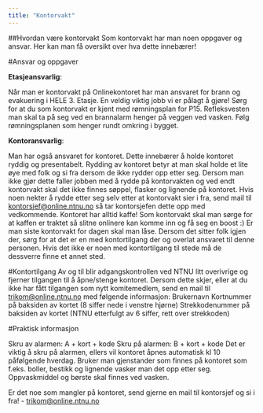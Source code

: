 ```yaml
---
title: "Kontorvakt"
---
```


##Hvordan være kontorvakt
Som kontorvakt har man noen oppgaver og ansvar. Her kan man få oversikt over hva dette innebærer!

#Ansvar og oppgaver

**Etasjeansvarlig**:

Når man er kontorvakt på Onlinekontoret har man ansvaret for brann og evakuering i HELE 3. Etasje.
En veldig viktig jobb vi er pålagt å gjøre! Sørg for at du som kontorvakt er kjent med rømningsplan for P15.
Refleksvesten man skal ta på seg ved en brannalarm henger på veggen ved vasken.
Følg rømningsplanen som henger rundt omkring i bygget.

**Kontoransvarlig**: 

Man har også ansvaret for kontoret. Dette innebærer å holde kontoret ryddig og presentabelt.
Rydding av kontoret betyr at man skal holde et lite øye med folk og si fra dersom de ikke rydder opp etter seg. Dersom man ikke gjør dette faller jobben med å rydde på kontorvakten og ved endt kontorvakt skal det ikke finnes søppel, flasker og lignende på kontoret. Hvis noen nekter å rydde etter seg selv etter at kontorvakt sier i fra, send mail til kontorsjef@online.ntnu.no så tar kontorsjefen dette opp med vedkommende.
Kontoret har alltid kaffe! Som kontorvakt skal man sørge for at kaffen er traktet så slitne onlinere kan komme inn og få seg en boost :)
Er man siste kontorvakt for dagen skal man låse. Dersom det sitter folk igjen der, sørg for at det er en med kontortilgang der og overlat ansvaret til denne personen. Hvis det ikke er noen med kontortilgang til stede må de dessverre finne et annet sted.

#Kontortilgang
Av og til blir adgangskontrollen ved NTNU litt overivrige og fjerner tilgangen til å åpne/stenge kontoret. Dersom dette skjer, eller at du ikke har fått tilgangen som nytt komitemedlem, send en mail til trikom@online.ntnu.no med følgende informasjon:
Brukernavn
Kortnummer på baksiden av kortet (8 siffer nede i venstre hjørne)
Strekkodenummer på baksiden av kortet (NTNU etterfulgt av 6 siffer, rett over strekkoden)

#Praktisk informasjon

Skru av alarmen: A + kort + kode
Skru på alarmen: B + kort + kode
Det er viktig å skru på alarmen, ellers vil kontoret åpnes automatisk kl 10 påfølgende hverdag.
Bruker man gjenstander som finnes på kontoret som f.eks. boller, bestikk og lignende vasker man det opp etter seg. Oppvaskmiddel og børste skal finnes ved vasken.

Er det noe som mangler på kontoret, send gjerne en mail til kontorsjef og si i fra! - trikom@online.ntnu.no